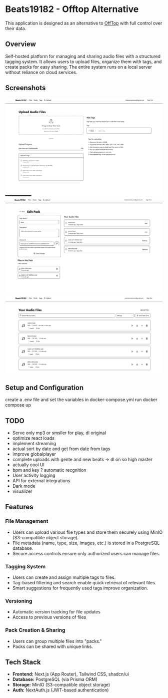 # Beats19182 - Offtop Alternative

This application is designed as an alternative to [OffTop](https://offtop.com/) with full control over their data. 

## Overview
Self-hosted platform for managing and sharing audio files with a structured tagging system. It allows users to upload files, organize them with tags, and create packs for easy sharing. The entire system runs on a local server without reliance on cloud services.

## Screenshots

![Screenshot 1](./public/upload.png)
![Screenshot 2](./public/edit-pack.png)
![Screenshot 3](./public/files.png)

## Setup and Configuration

create a .env file and set the variables in docker-compose.yml
run docker compose up

## TODO

- Serve only mp3 or smsller for play, dl original
- optimize react loads
- implement streaming
- actual sort by date and get from date from tags
- improve globalplayer
- complete uploads with gente and new beats -> dl on so high master
- actually cool  UI
- bpm and key ? automatic recgnition
- User activity logging
- API for external integrations
- Dark mode
- visualizer

## Features

### File Management
- Users can upload various file types and store them securely using MinIO (S3-compatible object storage).
- File metadata (name, type, size, images, etc.) is stored in a PostgreSQL database.
- Secure access controls ensure only authorized users can manage files.

### Tagging System
- Users can create and assign multiple tags to files.
- Tag-based filtering and search enable quick retrieval of relevant files.
- Smart suggestions for frequently used tags improve organization.

### Versioning
- Automatic version tracking for file updates
- Access to previous versions of files

### Pack Creation & Sharing
- Users can group multiple files into "packs."
- Packs can be shared with unique links.

## Tech Stack
- **Frontend:** Next.js (App Router), Tailwind CSS, shadcn/ui
- **Database:** PostgreSQL (via Prisma ORM)
- **Storage:** MinIO (S3-compatible object storage)
- **Auth:** NextAuth.js (JWT-based authentication)
